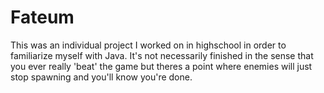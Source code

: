 # Fateum
 
This was an individual project I worked on in highschool in order to familiarize myself with Java.
It's not necessarily finished in the sense that you ever really 'beat' the game but theres a point where enemies will just stop spawning
and you'll know you're done.
